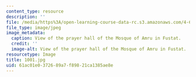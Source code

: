 ```yaml
---
content_type: resource
description: ''
file: /media/https%3A/open-learning-course-data-rc.s3.amazonaws.com/4-615-the-architecture-of-cairo-spring-2002/61ac01e0372689a7f89821ca1385ae8e_1001.jpg
file_type: image/jpeg
image_metadata:
  caption: View of the prayer hall of the Mosque of Amru in Fustat.
  credit: ''
  image-alt: View of the prayer hall of the Mosque of Amru in Fustat.
resourcetype: Image
title: 1001.jpg
uid: 61ac01e0-3726-89a7-f898-21ca1385ae8e
---
```

